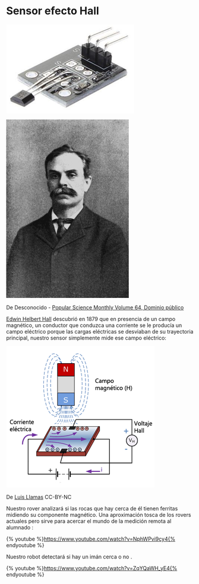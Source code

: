 # Sensor efecto Hall

![](/assets/hall.jpg)



![](/assets/hall.png)

De Desconocido - [Popular Science Monthly Volume 64, Dominio público](https://commons.wikimedia.org/w/index.php?curid=16542713)

[Edwin Helbert Hall](https://es.wikipedia.org/wiki/Edwin_Herbert_Hall) descubrió en 1879 que en presencia de un campo magnético, un conductor que conduzca una corriente se le producía un campo eléctrico porque las cargas eléctricas se desviaban de su trayectoria principal, nuestro sensor simplemente mide ese campo eléctrico:

![](/assets/efecto-hall.png)

De [Luis Llamas](https://www.luisllamas.es/detectar-campos-magneticos-con-arduino-y-sensor-hall-a3144/) CC-BY-NC

Nuestro rover analizará si las rocas que hay cerca de él tienen ferritas midiendo su componente magnético. Una aproximación tosca de los rovers actuales pero sirve para acercar el mundo de la medición remota al alumnado :

{% youtube %}https://www.youtube.com/watch?v=NphWPvi9cy4{% endyoutube %}

Nuestro robot detectará si hay un imán cerca o no .

{% youtube %}https://www.youtube.com/watch?v=ZqYQaWH_yE4{% endyoutube %}
